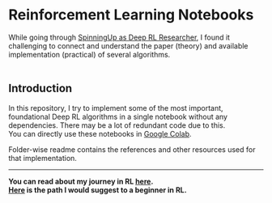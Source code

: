 # Reinforcement Learning Notebooks

While going through [SpinningUp as Deep RL Researcher](https://spinningup.openai.com/en/latest/spinningup/spinningup.html), I found it challenging to connect and understand the paper (theory) and available implementation (practical) of several algorithms.<br><br>

## Introduction
In this repository, I try to implement some of the most important, foundational Deep RL algorithms in a single notebook without any dependencies. There may be a lot of redundant code due to this.<br>
You can directly use these notebooks in [Google Colab](https://colab.research.google.com/).

Folder-wise readme contains the references and other resources used for that implementation.

---

**You can read about my journey in RL [here](./my_path_in_RL.md).** <br>
**[Here](./suggested_path_in_RL.md) is the path I would suggest to a beginner in RL.**
